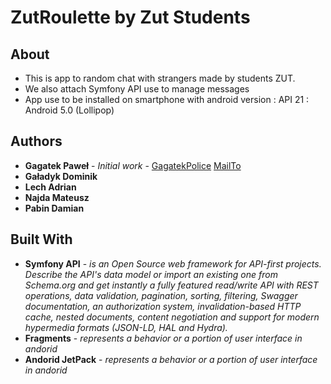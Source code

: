 # ZutRoulette by Zut Students
## About
* This is app to random chat with strangers made by students ZUT.
* We also attach Symfony API use to manage messages
* App use to be installed on smartphone with android version : API 21 : Android 5.0 (Lollipop)

## Authors
* **Gagatek Paweł** - *Initial work* - [GagatekPolice](https://github.com/GagatekPolice)  [MailTo](mailto:gagatek_police@wp.pl)
* **Gaładyk Dominik** 
* **Lech Adrian**
* **Najda Mateusz**
* **Pabin Damian**

## Built With
* **Symfony API** -  *is an Open Source web framework for API-first projects. Describe the API's data model or import an existing one from Schema.org and get instantly a fully featured read/write API with REST operations, data validation, pagination, sorting, filtering, Swagger documentation, an authorization system, invalidation-based HTTP cache, nested documents, content negotiation and support for modern hypermedia formats (JSON-LD, HAL and Hydra).*
* **Fragments** - *represents a behavior or a portion of user interface in andorid*
 * **Andorid JetPack** - *represents a behavior or a portion of user interface in andorid*
